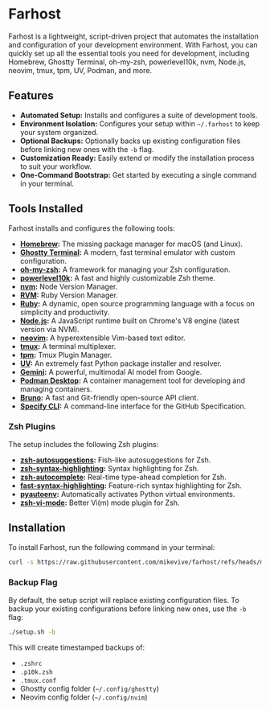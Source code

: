 # Farhost

Farhost is a lightweight, script-driven project that automates the installation and configuration of your development environment. With Farhost, you can quickly set up all the essential tools you need for development, including Homebrew, Ghostty Terminal, oh-my-zsh, powerlevel10k, nvm, Node.js, neovim, tmux, tpm, UV, Podman, and more.

## Features

- **Automated Setup:** Installs and configures a suite of development tools.
- **Environment Isolation:** Configures your setup within `~/.farhost` to keep your system organized.
- **Optional Backups:** Optionally backs up existing configuration files before linking new ones with the `-b` flag.
- **Customization Ready:** Easily extend or modify the installation process to suit your workflow.
- **One-Command Bootstrap:** Get started by executing a single command in your terminal.

## Tools Installed

Farhost installs and configures the following tools:

- **[Homebrew](https://brew.sh/):** The missing package manager for macOS (and Linux).
- **[Ghostty Terminal](https://ghostty.org/):** A modern, fast terminal emulator with custom configuration.
- **[oh-my-zsh](https://ohmyz.sh/):** A framework for managing your Zsh configuration.
- **[powerlevel10k](https://github.com/romkatv/powerlevel10k):** A fast and highly customizable Zsh theme.
- **[nvm](https://github.com/nvm-sh/nvm):** Node Version Manager.
- **[RVM](https://rvm.io/):** Ruby Version Manager.
- **[Ruby](https://www.ruby-lang.org/):** A dynamic, open source programming language with a focus on simplicity and productivity.
- **[Node.js](https://nodejs.org/):** A JavaScript runtime built on Chrome's V8 engine (latest version via NVM).
- **[neovim](https://neovim.io/):** A hyperextensible Vim-based text editor.
- **[tmux](https://github.com/tmux/tmux):** A terminal multiplexer.
- **[tpm](https://github.com/tmux-plugins/tpm):** Tmux Plugin Manager.
- **[UV](https://github.com/astral-sh/uv):** An extremely fast Python package installer and resolver.
- **[Gemini](https://gemini.google.com/):** A powerful, multimodal AI model from Google.
- **[Podman Desktop](https://podman-desktop.io/):** A container management tool for developing and managing containers.
- **[Bruno](https://www.usebruno.com/):** A fast and Git-friendly open-source API client.
- **[Specify CLI](https://github.com/github/spec-kit):** A command-line interface for the GitHub Specification.

### Zsh Plugins

The setup includes the following Zsh plugins:

- **[zsh-autosuggestions](https://github.com/zsh-users/zsh-autosuggestions):** Fish-like autosuggestions for Zsh.
- **[zsh-syntax-highlighting](https://github.com/zsh-users/zsh-syntax-highlighting):** Syntax highlighting for Zsh.
- **[zsh-autocomplete](https://github.com/marlonrichert/zsh-autocomplete):** Real-time type-ahead completion for Zsh.
- **[fast-syntax-highlighting](https://github.com/zdharma-continuum/fast-syntax-highlighting):** Feature-rich syntax highlighting for Zsh.
- **[pyautoenv](https://github.com/hsaunders1904/pyautoenv):** Automatically activates Python virtual environments.
- **[zsh-vi-mode](https://github.com/jeffreytse/zsh-vi-mode):** Better Vi(m) mode plugin for Zsh.

## Installation

To install Farhost, run the following command in your terminal:

```bash
curl -s https://raw.githubusercontent.com/mikevive/farhost/refs/heads/main/setup.sh | bash
```

### Backup Flag

By default, the setup script will replace existing configuration files. To backup your existing configurations before linking new ones, use the `-b` flag:

```bash
./setup.sh -b
```

This will create timestamped backups of:
- `.zshrc`
- `.p10k.zsh`
- `.tmux.conf`
- Ghostty config folder (`~/.config/ghostty`)
- Neovim config folder (`~/.config/nvim`)


